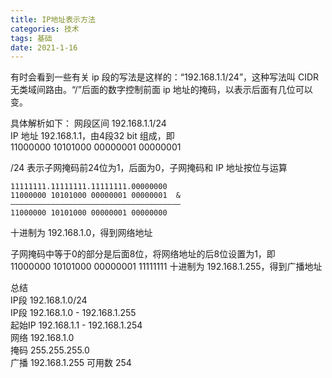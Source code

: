 ```yaml
---
title: IP地址表示方法
categories: 技术
tags: 基础
date: 2021-1-16
---
```


有时会看到一些有关 ip 段的写法是这样的：“192.168.1.1/24”，这种写法叫 CIDR 无类域间路由。“/”后面的数字控制前面 ip 地址的掩码，以表示后面有几位可以变。
<!-- more -->

具体解析如下：
网段区间 192.168.1.1/24  
IP 地址 192.168.1.1，由4段32 bit 组成，即  
11000000 10101000 00000001 00000001

/24 表示子网掩码前24位为1，后面为0，子网掩码和 IP 地址按位与运算  
```
11111111.11111111.11111111.00000000  
11000000 10101000 00000001 00000001  &
——————————————————————————————————————
11000000 10101000 00000001 00000000  
```
十进制为 192.168.1.0，得到网络地址  

子网掩码中等于0的部分是后面8位，将网络地址的后8位设置为1，即  
11000000 10101000 00000001 11111111 
十进制为 192.168.1.255，得到广播地址

总结  
IP段 192.168.1.0/24  
IP段 192.168.1.0 - 192.168.1.255  
起始IP 192.168.1.1 - 192.168.1.254  
网络 192.168.1.0  
掩码 255.255.255.0  
广播 192.168.1.255
可用数 254
